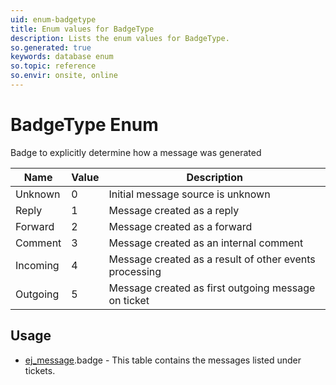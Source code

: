 ```yaml
---
uid: enum-badgetype
title: Enum values for BadgeType
description: Lists the enum values for BadgeType.
so.generated: true
keywords: database enum
so.topic: reference
so.envir: onsite, online
---
```


# BadgeType Enum

Badge to explicitly determine how a message was generated

| Name | Value | Description |
|------|-------|-------------|
|Unknown|0|Initial message source is unknown|
|Reply|1|Message created as a reply|
|Forward|2|Message created as a forward|
|Comment|3|Message created as an internal comment|
|Incoming|4|Message created as a result of other events processing|
|Outgoing|5|Message created as first outgoing message on ticket|

## Usage

* [ej_message](../ej-message.md).badge - This table contains the messages listed under tickets.
